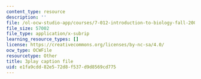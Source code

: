 ```yaml
---
content_type: resource
description: ''
file: /ol-ocw-studio-app/courses/7-012-introduction-to-biology-fall-2004/e1fa9cdd82e572d8f537d9d8569cd775_UT6h56ii9s4.srt
file_size: 57002
file_type: application/x-subrip
learning_resource_types: []
license: https://creativecommons.org/licenses/by-nc-sa/4.0/
ocw_type: OCWFile
resourcetype: Other
title: 3play caption file
uid: e1fa9cdd-82e5-72d8-f537-d9d8569cd775
---
```

